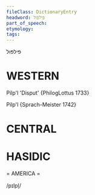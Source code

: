 ```yaml
---
fileClass: DictionaryEntry
headword: פּילפּול
part_of_speech: 
etymology: 
tags: 
---
```

פּילפּול

WESTERN
========

Pilp'l 'Disput' {PhilogLottus 1733}

Pilp'l {Sprach-Meister 1742}

CENTRAL
========

HASIDIC
=======
= AMERICA = 

/pɪlpl̩/